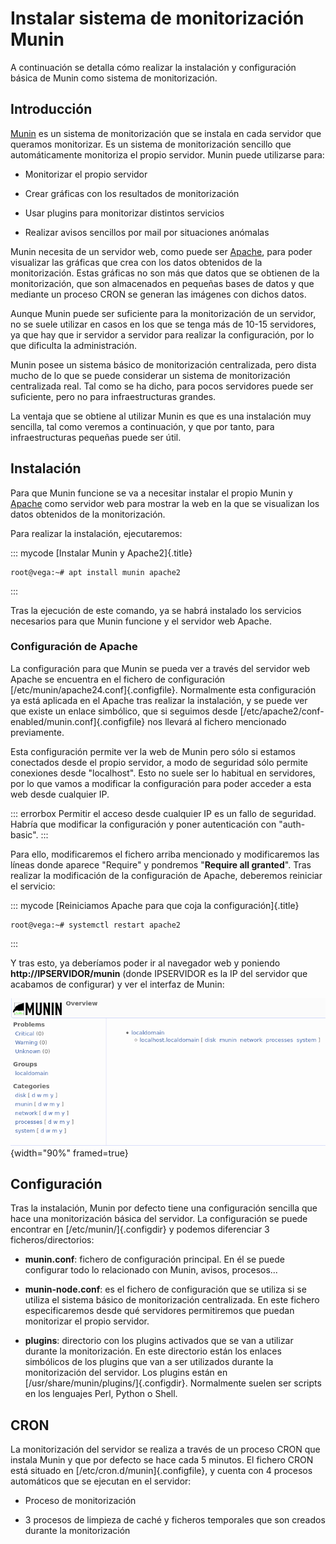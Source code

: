 
# Instalar sistema de monitorización Munin

A continuación se detalla cómo realizar la instalación y configuración básica de Munin como sistema de monitorización.

## Introducción

[Munin](https://munin-monitoring.org/) es un sistema de monitorización que se instala en cada servidor que queramos monitorizar. Es un sistema de monitorización sencillo que automáticamente monitoriza el propio servidor. Munin puede utilizarse para:

-   Monitorizar el propio servidor

-   Crear gráficas con los resultados de monitorización

-   Usar plugins para monitorizar distintos servicios

-   Realizar avisos sencillos por mail por situaciones anómalas

Munin necesita de un servidor web, como puede ser [Apache](https://httpd.apache.org/), para poder visualizar las gráficas que crea con los datos obtenidos de la monitorización. Estas gráficas no son más que datos que se obtienen de la monitorización, que son almacenados en pequeñas bases de datos y que mediante un proceso CRON se generan las imágenes con dichos datos.

Aunque Munin puede ser suficiente para la monitorización de un servidor, no se suele utilizar en casos en los que se tenga más de 10-15 servidores, ya que hay que ir servidor a servidor para realizar la configuración, por lo que dificulta la administración.

Munin posee un sistema básico de monitorización centralizada, pero dista mucho de lo que se puede considerar un sistema de monitorización centralizada real. Tal como se ha dicho, para pocos servidores puede ser suficiente, pero no para infraestructuras grandes.

La ventaja que se obtiene al utilizar Munin es que es una instalación muy sencilla, tal como veremos a continuación, y que por tanto, para infraestructuras pequeñas puede ser útil.

## Instalación

Para que Munin funcione se va a necesitar instalar el propio Munin y [Apache](https://httpd.apache.org/) como servidor web para mostrar la web en la que se visualizan los datos obtenidos de la monitorización.

Para realizar la instalación, ejecutaremos:

::: mycode
[Instalar Munin y Apache2]{.title}
``` console
root@vega:~# apt install munin apache2
```
:::

Tras la ejecución de este comando, ya se habrá instalado los servicios necesarios para que Munin funcione y el servidor web Apache.

### Configuración de Apache

La configuración para que Munin se pueda ver a través del servidor web Apache se encuentra en el fichero de configuración [/etc/munin/apache24.conf]{.configfile}. Normalmente esta configuración ya está aplicada en el Apache tras realizar la instalación, y se puede ver que existe un enlace simbólico, que si seguimos desde [/etc/apache2/conf-enabled/munin.conf]{.configfile} nos llevará al fichero mencionado previamente.

Esta configuración permite ver la web de Munin pero sólo si estamos conectados desde el propio servidor, a modo de seguridad sólo permite conexiones desde "localhost". Esto no suele ser lo habitual en servidores, por lo que vamos a modificar la configuración para poder acceder a esta web desde cualquier IP.

::: errorbox
Permitir el acceso desde cualquier IP es un fallo de seguridad. Habría que modificar la configuración y poner autenticación con "auth-basic".
:::

Para ello, modificaremos el fichero arriba mencionado y modificaremos las líneas donde aparece "Require" y pondremos "**Require all granted**". Tras realizar la modificación de la configuración de Apache, deberemos reiniciar el servicio:

::: mycode
[Reiniciamos Apache para que coja la configuración]{.title}
``` console
root@vega:~# systemctl restart apache2
```
:::

Y tras esto, ya deberíamos poder ir al navegador web y poniendo **http://IPSERVIDOR/munin** (donde IPSERVIDOR es la IP del servidor que acabamos de configurar) y ver el interfaz de Munin:

![Interfaz de Munin](img/anexos/monitorizacion_munin/munin-01.png){width="90%" framed=true}


## Configuración

Tras la instalación, Munin por defecto tiene una configuración sencilla que hace una monitorización básica del servidor. La configuración se puede encontrar en [/etc/munin/]{.configdir} y podemos diferenciar 3 ficheros/directorios:

-   **munin.conf**: fichero de configuración principal. En él se puede configurar todo lo relacionado con Munin, avisos, procesos\...

-   **munin-node.conf**: es el fichero de configuración que se utiliza si se utiliza el sistema básico de monitorización centralizada. En este fichero especificaremos desde qué servidores permitiremos que puedan monitorizar el propio servidor.

-   **plugins**: directorio con los plugins activados que se van a utilizar durante la monitorización. En este directorio están los enlaces simbólicos de los plugins que van a ser utilizados durante la monitorización del servidor. Los plugins están en [/usr/share/munin/plugins/]{.configdir}. Normalmente suelen ser scripts en los lenguajes Perl, Python o Shell.

## CRON

La monitorización del servidor se realiza a través de un proceso CRON que instala Munin y que por defecto se hace cada 5 minutos. El fichero CRON está situado en [/etc/cron.d/munin]{.configfile}, y cuenta con 4 procesos automáticos que se ejecutan en el servidor:

-   Proceso de monitorización

-   3 procesos de limpieza de caché y ficheros temporales que son creados durante la monitorización

